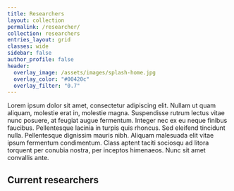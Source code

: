 ```yaml
---
title: Researchers
layout: collection
permalink: /researcher/
collection: researchers
entries_layout: grid
classes: wide
sidebar: false
author_profile: false
header:
  overlay_image: /assets/images/splash-home.jpg
  overlay_color: "#00420c"
  overlay_filter: "0.7"
---
```

 Lorem ipsum dolor sit amet, consectetur adipiscing elit. Nullam ut quam aliquam, molestie erat in, molestie magna. Suspendisse rutrum lectus vitae nunc posuere, at feugiat augue fermentum. Integer nec ex eu neque finibus faucibus. Pellentesque lacinia in turpis quis rhoncus. Sed eleifend tincidunt nulla. Pellentesque dignissim mauris nibh. Aliquam malesuada elit vitae ipsum fermentum condimentum. Class aptent taciti sociosqu ad litora torquent per conubia nostra, per inceptos himenaeos. Nunc sit amet convallis ante.

 <h2>Current researchers</h2>